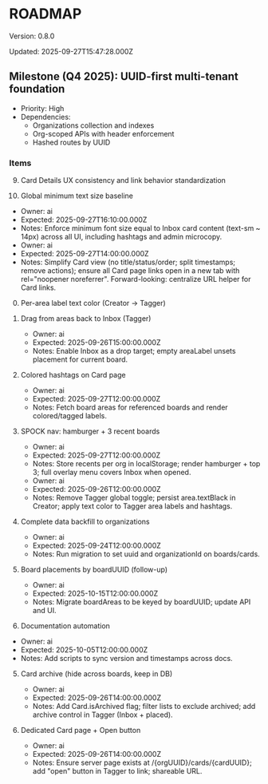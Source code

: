 # ROADMAP

Version: 0.8.0

Updated: 2025-09-27T15:47:28.000Z

## Milestone (Q4 2025): UUID-first multi-tenant foundation
- Priority: High
- Dependencies:
  - Organizations collection and indexes
  - Org-scoped APIs with header enforcement
  - Hashed routes by UUID

### Items

9) Card Details UX consistency and link behavior standardization

10) Global minimum text size baseline
   - Owner: ai
   - Expected: 2025-09-27T16:10:00.000Z
   - Notes: Enforce minimum font size equal to Inbox card content (text-sm ~ 14px) across all UI, including hashtags and admin microcopy.
   - Owner: ai
   - Expected: 2025-09-27T14:00:00.000Z
   - Notes: Simplify Card view (no title/status/order; split timestamps; remove actions); ensure all Card page links open in a new tab with rel="noopener noreferrer". Forward-looking: centralize URL helper for Card links.

0) Per-area label text color (Creator → Tagger)
2) Drag from areas back to Inbox (Tagger)
   - Owner: ai
   - Expected: 2025-09-26T15:00:00.000Z
   - Notes: Enable Inbox as a drop target; empty areaLabel unsets placement for current board.
7) Colored hashtags on Card page
   - Owner: ai
   - Expected: 2025-09-27T12:00:00.000Z
   - Notes: Fetch board areas for referenced boards and render colored/tagged labels.
8) SPOCK nav: hamburger + 3 recent boards
   - Owner: ai
   - Expected: 2025-09-27T12:00:00.000Z
   - Notes: Store recents per org in localStorage; render hamburger + top 3; full overlay menu covers Inbox when opened.
   - Owner: ai
   - Expected: 2025-09-26T12:00:00.000Z
   - Notes: Remove Tagger global toggle; persist area.textBlack in Creator; apply text color to Tagger area labels and hashtags.
1) Complete data backfill to organizations
   - Owner: ai
   - Expected: 2025-09-24T12:00:00.000Z
   - Notes: Run migration to set uuid and organizationId on boards/cards.


3) Board placements by boardUUID (follow-up)
   - Owner: ai
   - Expected: 2025-10-15T12:00:00.000Z
   - Notes: Migrate boardAreas to be keyed by boardUUID; update API and UI.

4) Documentation automation
- Owner: ai
- Expected: 2025-10-05T12:00:00.000Z
- Notes: Add scripts to sync version and timestamps across docs.

5) Card archive (hide across boards, keep in DB)
   - Owner: ai
   - Expected: 2025-09-26T14:00:00.000Z
   - Notes: Add Card.isArchived flag; filter lists to exclude archived; add archive control in Tagger (Inbox + placed).

6) Dedicated Card page + Open button
   - Owner: ai
   - Expected: 2025-09-26T14:00:00.000Z
   - Notes: Ensure server page exists at /{orgUUID}/cards/{cardUUID}; add "open" button in Tagger to link; shareable URL.
